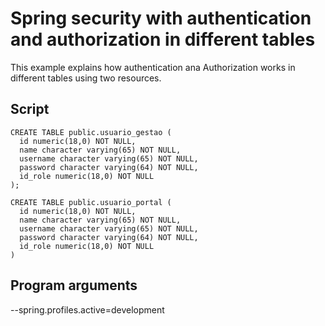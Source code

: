 
# Spring security with authentication and authorization in different tables

 This example explains how authentication ana Authorization works in different tables using two resources.
 
## Script
 
    CREATE TABLE public.usuario_gestao (
      id numeric(18,0) NOT NULL,
      name character varying(65) NOT NULL,
      username character varying(65) NOT NULL,
      password character varying(64) NOT NULL,
      id_role numeric(18,0) NOT NULL
    );

    CREATE TABLE public.usuario_portal (
      id numeric(18,0) NOT NULL,
      name character varying(65) NOT NULL,
      username character varying(65) NOT NULL,
      password character varying(64) NOT NULL,
      id_role numeric(18,0) NOT NULL
    )

## Program arguments
--spring.profiles.active=development

